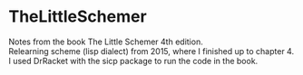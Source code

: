 # TheLittleSchemer
Notes from the book The Little Schemer 4th edition.  
Relearning scheme (lisp dialect) from 2015, where I finished up to chapter 4.  
I used DrRacket with the sicp package to run the code in the book.  
